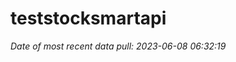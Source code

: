 
<!-- README.md is generated from README.Rmd. Please edit that file -->

# teststocksmartapi

*Date of most recent data pull: 2023-06-08 06:32:19*
